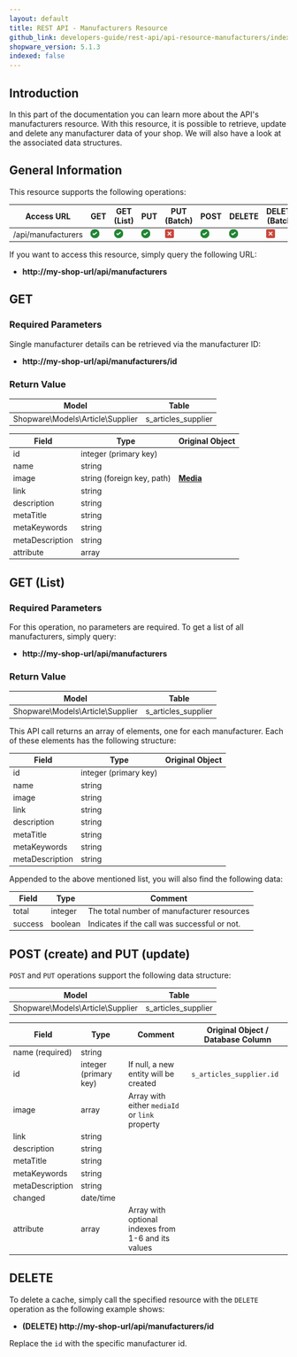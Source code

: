 ```yaml
---
layout: default
title: REST API - Manufacturers Resource
github_link: developers-guide/rest-api/api-resource-manufacturers/index.md
shopware_version: 5.1.3
indexed: false
---
```


## Introduction

In this part of the documentation you can learn more about the API's manufacturers resource. With this resource, it is possible to retrieve, update and delete any manufacturer data of your shop. We will also have a look at the associated data structures.


## General Information

This resource supports the following operations:

|  Access URL                 | GET                   | GET (List)            | PUT                    | PUT (Batch)         | POST                 | DELETE                | DELETE (Batch)      |
|-----------------------------|-----------------------|-----------------------|------------------------|---------------------|----------------------|-----------------------|---------------------|
| /api/manufacturers             | ![Yes](../img/yes.png) | ![Yes](../img/yes.png) |  ![Yes](../img/yes.png) | ![No](../img/no.png) | ![Yes](../img/yes.png) | ![Yes](../img/yes.png) | ![No](../img/no.png) |

If you want to access this resource, simply query the following URL:

* **http://my-shop-url/api/manufacturers**

## GET

### Required Parameters
Single manufacturer details can be retrieved via the manufacturer ID:

* **http://my-shop-url/api/manufacturers/id**

### Return Value
| Model                                 | Table            |
|------------------------------------|------------------|
| Shopware\Models\Article\Supplier  | s_articles_supplier     |


| Field               | Type                  | Original Object                                                               |
|---------------------|-----------------------|-------------------------------------------------------------------------------|
| id                  | integer (primary key) |                                                                               |
| name                | string                |                                                                                 |
| image              | string (foreign key, path)                  | **[Media](../models/#media)**                          |
| link              | string                  |                                                                               |
| description              | string                  |                                                                               |
| metaTitle                | string                |                                                                                 |
| metaKeywords                | string                |                                                                                 |
| metaDescription                | string                |                                                                                 |
| attribute       | array               |                                                                               |

## GET (List)

### Required Parameters

For this operation, no parameters are required.
To get a list of all manufacturers, simply query:

* **http://my-shop-url/api/manufacturers**

### Return Value

| Model                                 | Table            |
|------------------------------------|------------------|
| Shopware\Models\Article\Supplier  | s_articles_supplier     |


This API call returns an array of elements, one for each manufacturer. Each of these elements has the following structure:


| Field               | Type                  | Original Object                                                               |
|---------------------|-----------------------|-------------------------------------------------------------------------------|
| id                  | integer (primary key) |                                                                               |
| name                | string                |                                                                                 |
| image               | string                |                                                                                 |
| link                | string                |                                                                                 |
| description         | string                |                                                                                 |
| metaTitle                | string                |                                                                                 |
| metaKeywords                | string                |                                                                                 |
| metaDescription                | string                |                                                                                 |

Appended to the above mentioned list, you will also find the following data:

| Field               | Type                  | Comment                                            |
|---------------------|-----------------------|-------------------------------------------------|
| total                  | integer                  | The total number of manufacturer resources          |
| success              | boolean                  | Indicates if the call was successful or not.    |


## POST (create) and PUT (update)
`POST` and `PUT` operations support the following data structure:

| Model                                 | Table            |
|------------------------------------|------------------|
| Shopware\Models\Article\Supplier  | s_articles_supplier     |

| Field               | Type                  | Comment                                              | Original Object / Database Column                                             |
|---------------------|-----------------------|------------------------------------------------------|-------------------------------------------------------------------------------|
| name (required)     | string                  |                                                      |                                                                                |
| id                   | integer (primary key) | If null, a new entity will be created                 | `s_articles_supplier.id`                                                                  |
| image                | array                  | Array with either `mediaId` or `link` property |                                                                                  |
| link          | string                  |                                                      |                                                                                  |
| description              | string                  |                                                      |                                                                                  |
| metaTitle                | string                |                                                                                 | |
| metaKeywords                | string                |                                                                                 | |
| metaDescription                | string                |                                                                                 | |
| changed             | date/time              |                                                      |                                                                                  |
| attribute           | array                  | Array with optional indexes from 1-6 and its values |                                                                                  |


## DELETE
To delete a cache, simply call the specified resource with the `DELETE` operation as the following example shows:

* **(DELETE) http://my-shop-url/api/manufacturers/id**

Replace the `id` with the specific manufacturer id.
